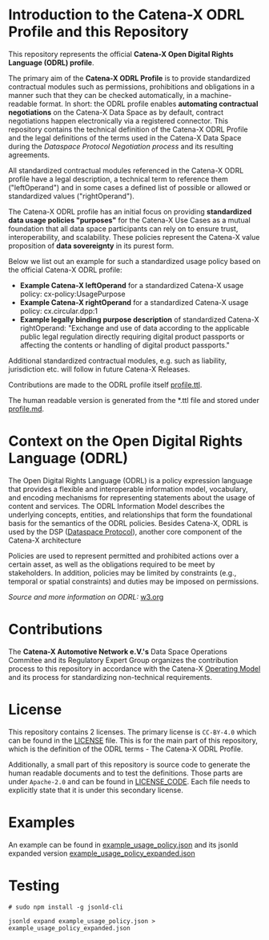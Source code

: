 
# Introduction to the Catena-X ODRL Profile and this Repository

This repository represents the official **Catena-X Open Digital Rights Language (ODRL) profile**.

The primary aim of the **Catena-X ODRL Profile** is to provide standardized contractual modules such as permissions, prohibitions and obligations in a manner such that they can be checked automatically, in a machine-readable format. In short: the ODRL profile enables **automating contractual negotiations** on the Catena-X Data Space as by default, contract negotiations happen electronically via a registered connector. This repository contains the technical definition of the Catena-X ODRL Profile and the legal definitions of the terms used in the Catena-X Data Space during the *Dataspace Protocol Negotiation process* and its resulting agreements.

All standardized contractual modules referenced in the Catena-X ODRL profile have a legal description, a technical term to reference them ("leftOperand") and in some cases a defined list of possible or allowed or standardized values ("rightOperand").

The Catena-X ODRL profile has an initial focus on providing **standardized data usage policies "purposes"** for the Catena-X Use Cases as a mutual foundation that all data space participants can rely on to ensure trust, interoperability, and scalability. These policies represent the Catena-X value proposition of **data sovereignty** in its purest form.

Below we list out an example for such a standardized usage policy based on the official Catena-X ODRL profile:

- **Example Catena-X leftOperand** for a standardized Catena-X usage policy: cx-policy:UsagePurpose
- **Example Catena-X rightOperand** for a standardized Catena-X usage policy: cx.circular.dpp:1
- **Example legally binding purpose description** of standardized Catena-X rightOperand: "Exchange and use of data according to the applicable public legal regulation directly requiring digital product passports or affecting the contents or handling of digital product passports."

Additional standardized contractual modules, e.g. such as liability, jurisdiction etc. will follow in future Catena-X Releases.

Contributions are made to the ODRL profile itself [profile.ttl](./profile.ttl).

The human readable version is generated from the *.ttl file and stored under [profile.md](./profile.md).

# Context on the Open Digital Rights Language (ODRL)

The Open Digital Rights Language (ODRL) is a policy expression language that provides a flexible and interoperable information model, vocabulary, and encoding mechanisms for representing statements about the usage of content and services. The ODRL Information Model describes the underlying concepts, entities, and relationships that form the foundational basis for the semantics of the ODRL policies. Besides Catena-X, ODRL is used by the DSP ([Dataspace Protocol](https://docs.internationaldataspaces.org/dataspace-protocol/)), another core component of the Catena-X architecture

Policies are used to represent permitted and prohibited actions over a certain asset, as well as the obligations required to be meet by stakeholders. In addition, policies may be limited by constraints (e.g., temporal or spatial constraints) and duties may be imposed on permissions.

*Source and more information on ODRL:* [w3.org](https://www.w3.org/TR/odrl-model/)

# Contributions

The **Catena-X Automotive Network e.V.'s** Data Space Operations Commitee and its Regulatory Expert Group organizes the contribution process to this repository in accordance with the Catena-X [Operating Model](https://catenax-ev.github.io/docs/next/operating-model/why-introduction) and its process for standardizing non-technical requirements.

# License

This repository contains 2 licenses. The primary license is `CC-BY-4.0` which can be found in the [LICENSE](./LICENSE) file. This is for the main part of this repository, which is the definition of the ODRL terms - The Catena-X ODRL Profile.

Additionally, a small part of this repository is source code to generate the human readable documents and to test the definitions. Those parts are under `Apache-2.0` and can be found in [LICENSE_CODE](./LICENSE_CODE). Each file needs to explicitly state that it is under this secondary license.

# Examples

An example can be found in [example_usage_policy.json](./example_usage_policy.json) and its jsonld expanded version [example_usage_policy_expanded.json](./example_usage_policy_expanded.json)

# Testing

```
# sudo npm install -g jsonld-cli

jsonld expand example_usage_policy.json > example_usage_policy_expanded.json
```
